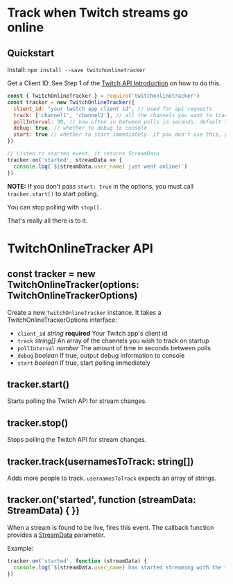 # Track when Twitch streams go online

## Quickstart

Install: `npm install --save twitchonlinetracker`

Get a Client ID. See Step 1 of the [Twitch API Introduction](https://dev.twitch.tv/docs/api/#introduction) on how to do this.

```js
const { TwitchOnlineTracker } = require('twitchonlinetracker')
const tracker = new TwitchOnlineTracker({
  client_id: "your twitch app client id", // used for api requests
  track: ['channel1', 'channel2'], // all the channels you want to track
  pollInterval: 30, // how often in between polls in seconds. default 30
  debug: true, // whether to debug to console
  start: true // whether to start immediately. if you don't use this, you must call .start() later
})

// Listen to started event, it returns StreamData
tracker.on('started', streamData => {
  console.log(`${streamData.user_name} just went online!`)
})
```

**NOTE:** If you don't pass `start: true` in the options, you must call `tracker.start()` to start polling.

You can stop polling with `stop()`.

That's really all there is to it.

# TwitchOnlineTracker API

## const tracker = new TwitchOnlineTracker(options: TwitchOnlineTrackerOptions)

Create a new `TwitchOnlineTracker` instance. It takes a TwitchOnlineTrackerOptions interface:

- `client_id` *string* **required** Your Twitch app's client id
- `track` *string[]* An array of the channels you wish to track on startup
- `pollInterval` *number* The amount of time in seconds between polls
- `debug` *boolean* If true, output debug information to console
- `start` *boolean* If true, start polling immediately

## tracker.start()

Starts polling the Twitch API for stream changes.

## tracker.stop()

Stops polling the Twitch API for stream changes.

## tracker.track(usernamesToTrack: string[])

Adds more people to track. `usernamesToTrack` expects an array of strings.

## tracker.on('started', function (streamData: StreamData) { })

When a stream is found to be live, fires this event. The callback function provides a [StreamData](https://github.com/megadrive/TwitchOnlineTracker/blob/12505f0bfe16129d4a125c93a021c41510db452c/src/interfaces.ts#L36-L48) parameter.

Example:
```js
tracker.on('started', function (streamData) {
  console.log(`${streamData.user_name} has started streaming with the title ${streamData.title} at https://twitch.tv/${streamData.user_name} for ${streamData.viewer_count} viewers!`)
})
```
